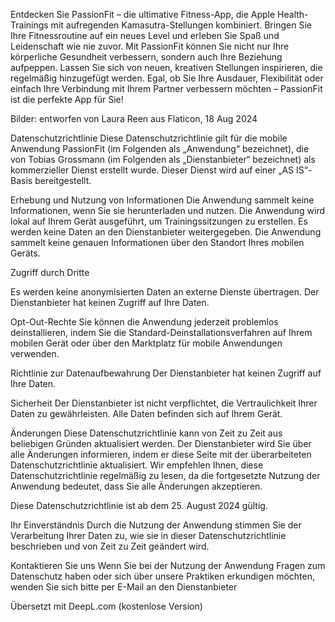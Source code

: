 Entdecken Sie PassionFit – die ultimative Fitness-App, die Apple Health-Trainings mit aufregenden Kamasutra-Stellungen kombiniert. Bringen Sie Ihre Fitnessroutine auf ein neues Level und erleben Sie Spaß und Leidenschaft wie nie zuvor. Mit PassionFit können Sie nicht nur Ihre körperliche Gesundheit verbessern, sondern auch Ihre Beziehung aufpeppen. Lassen Sie sich von neuen, kreativen Stellungen inspirieren, die regelmäßig hinzugefügt werden. Egal, ob Sie Ihre Ausdauer, Flexibilität oder einfach Ihre Verbindung mit Ihrem Partner verbessern möchten – PassionFit ist die perfekte App für Sie!

Bilder:
entworfen von Laura Reen aus Flaticon, 18 Aug 2024


Datenschutzrichtlinie
Diese Datenschutzrichtlinie gilt für die mobile Anwendung PassionFit (im Folgenden als „Anwendung“ bezeichnet), die von Tobias Grossmann (im Folgenden als „Dienstanbieter“ bezeichnet) als kommerzieller Dienst erstellt wurde. Dieser Dienst wird auf einer „AS IS“-Basis bereitgestellt.

Erhebung und Nutzung von Informationen
Die Anwendung sammelt keine Informationen, wenn Sie sie herunterladen und nutzen. Die Anwendung wird lokal auf Ihrem Gerät ausgeführt, um Trainingssitzungen zu erstellen. Es werden keine Daten an den Dienstanbieter weitergegeben. Die Anwendung sammelt keine genauen Informationen über den Standort Ihres mobilen Geräts.

Zugriff durch Dritte

Es werden keine anonymisierten Daten an externe Dienste übertragen. Der Dienstanbieter hat keinen Zugriff auf Ihre Daten.

Opt-Out-Rechte
Sie können die Anwendung jederzeit problemlos deinstallieren, indem Sie die Standard-Deinstallationsverfahren auf Ihrem mobilen Gerät oder über den Marktplatz für mobile Anwendungen verwenden.

Richtlinie zur Datenaufbewahrung
Der Dienstanbieter hat keinen Zugriff auf Ihre Daten.

Sicherheit
Der Dienstanbieter ist nicht verpflichtet, die Vertraulichkeit Ihrer Daten zu gewährleisten. Alle Daten befinden sich auf Ihrem Gerät.

Änderungen
Diese Datenschutzrichtlinie kann von Zeit zu Zeit aus beliebigen Gründen aktualisiert werden. Der Dienstanbieter wird Sie über alle Änderungen informieren, indem er diese Seite mit der überarbeiteten Datenschutzrichtlinie aktualisiert. Wir empfehlen Ihnen, diese Datenschutzrichtlinie regelmäßig zu lesen, da die fortgesetzte Nutzung der Anwendung bedeutet, dass Sie alle Änderungen akzeptieren.

Diese Datenschutzrichtlinie ist ab dem 25. August 2024 gültig.

Ihr Einverständnis
Durch die Nutzung der Anwendung stimmen Sie der Verarbeitung Ihrer Daten zu, wie sie in dieser Datenschutzrichtlinie beschrieben und von Zeit zu Zeit geändert wird.

Kontaktieren Sie uns
Wenn Sie bei der Nutzung der Anwendung Fragen zum Datenschutz haben oder sich über unsere Praktiken erkundigen möchten, wenden Sie sich bitte per E-Mail an den Dienstanbieter 

Übersetzt mit DeepL.com (kostenlose Version)


